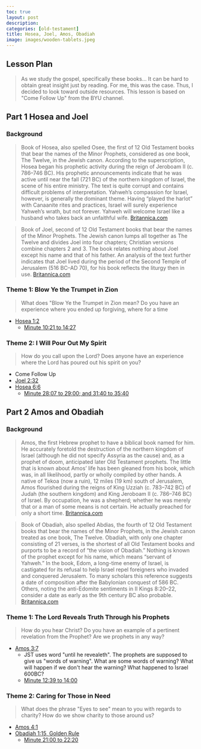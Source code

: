 ```yaml
---
toc: true
layout: post
description: 
categories: [old-testament]
title: Hosea, Joel, Amos, Obadiah
image: images/wooden-tablets.jpeg
---
```



## Lesson Plan
> As we study the gospel, specifically these books... It can be hard to obtain great insight just by reading.   For me, this was the case.  Thus, I decided to look toward outside resources.  This lesson is based on "Come Follow Up" from the BYU channel.
## Part 1 Hosea and Joel

### Background

> Book of Hosea, also spelled Osee, the first of 12 Old Testament books that bear the names of the Minor Prophets, considered as one book, The Twelve, in the Jewish canon. According to the superscription, Hosea began his prophetic activity during the reign of Jeroboam II (c. 786–746 BC). His prophetic announcements indicate that he was active until near the fall (721 BC) of the northern kingdom of Israel, the scene of his entire ministry. The text is quite corrupt and contains difficult problems of interpretation. Yahweh’s compassion for Israel, however, is generally the dominant theme. Having “played the harlot” with Canaanite rites and practices, Israel will surely experience Yahweh’s wrath, but not forever. Yahweh will welcome Israel like a husband who takes back an unfaithful wife. [Britannica.com](https://www.britannica.com/)

> Book of Joel, second of 12 Old Testament books that bear the names of the Minor Prophets. The Jewish canon lumps all together as The Twelve and divides Joel into four chapters; Christian versions combine chapters 2 and 3.  The book relates nothing about Joel except his name and that of his father. An analysis of the text further indicates that Joel lived during the period of the Second Temple of Jerusalem (516 BC–AD 70), for his book reflects the liturgy then in use.  [Britannica.com](https://www.britannica.com/)

### Theme 1: Blow Ye the Trumpet in Zion
> What does "Blow Ye the Trumpet in Zion mean?  Do you have an experience where you ended up forgiving, where for a time
- [Hosea 1:2](https://www.churchofjesuschrist.org/study/scriptures/ot/hosea/1?lang=eng&id=p2#p1)
    - [Minute 10:21 to 14:27](https://www.byutv.org/b6fa43b2-2adb-4a3c-9bac-6d71b6f2bf8b/come-follow-up-hosea-1%E2%80%936;-10%E2%80%9314;-joel?player-open=true&content-id=b6fa43b2-2adb-4a3c-9bac-6d71b6f2bf8b)

### Theme 2: I Will Pour Out My Spirit
> How do you call upon the Lord?  Does anyone have an experience where the Lord has poured out his spirit on you?  
- Come Follow Up
- [Joel 2:32](https://www.churchofjesuschrist.org/study/scriptures/ot/joel/2?lang=eng&id=p32#p31)
- [Hosea 6:6](https://www.churchofjesuschrist.org/study/scriptures/ot/hosea/6?lang=eng&id=p6#p5)
    - [Minute 28:07 to 29:00; and 31:40 to 35:40](https://www.byutv.org/b6fa43b2-2adb-4a3c-9bac-6d71b6f2bf8b/come-follow-up-hosea-1%E2%80%936;-10%E2%80%9314;-joel?player-open=true&content-id=b6fa43b2-2adb-4a3c-9bac-6d71b6f2bf8b)


## Part 2 Amos and Obadiah

### Background

> Amos, the first Hebrew prophet to have a biblical book named for him. He accurately foretold the destruction of the northern kingdom of Israel (although he did not specify Assyria as the cause) and, as a prophet of doom, anticipated later Old Testament prophets.  The little that is known about Amos’ life has been gleaned from his book, which was, in all likelihood, partly or wholly compiled by other hands. A native of Tekoa (now a ruin), 12 miles (19 km) south of Jerusalem, Amos flourished during the reigns of King Uzziah (c. 783–742 BC) of Judah (the southern kingdom) and King Jeroboam II (c. 786–746 BC) of Israel. By occupation, he was a shepherd; whether he was merely that or a man of some means is not certain. He actually preached for only a short time.  [Britannica.com](https://www.britannica.com/)

> Book of Obadiah, also spelled Abdias, the fourth of 12 Old Testament books that bear the names of the Minor Prophets, in the Jewish canon treated as one book, The Twelve. Obadiah, with only one chapter consisting of 21 verses, is the shortest of all Old Testament books and purports to be a record of “the vision of Obadiah.” Nothing is known of the prophet except for his name, which means “servant of Yahweh.”
In the book, Edom, a long-time enemy of Israel, is castigated for its refusal to help Israel repel foreigners who invaded and conquered Jerusalem. To many scholars this reference suggests a date of composition after the Babylonian conquest of 586 BC. Others, noting the anti-Edomite sentiments in II Kings 8:20–22, consider a date as early as the 9th century BC also probable.  [Britannica.com](https://www.britannica.com/)

### Theme 1: The Lord Reveals Truth Through his Prophets
> How do you hear Christ?  Do you have an example of a pertinent revelation from the Prophet?  Are we prophets in any way?
- [Amos 3:7](https://www.churchofjesuschrist.org/study/scriptures/ot/amos/3?lang=eng&id=p7#p6)
    - JST uses word "until he revealeth".  The prophets are supposed to give us "words of warning".  What are some words of warning?  What will happen if we don't hear the warning?  What happened to Israel 600BC?
    - [Minute 12:39 to 14:00](https://www.byutv.org/16422ac3-6d09-4933-a0bf-4a9adf5fe2a6/come-follow-up-amos;-obadiah?player-open=true&content-id=16422ac3-6d09-4933-a0bf-4a9adf5fe2a6)


### Theme 2: Caring for Those in Need
> What does the phrase "Eyes to see" mean to you with regards to charity?  How do we show charity to those around us?
- [Amos 4:1](https://www.churchofjesuschrist.org/study/scriptures/ot/amos/4?lang=eng&id=p1#p1)
- [Obadiah 1:15, Golden Rule](https://www.churchofjesuschrist.org/study/scriptures/ot/obad/1?lang=eng&id=p14#p15)
    - [Minute 21:00 to 22:20](https://www.byutv.org/16422ac3-6d09-4933-a0bf-4a9adf5fe2a6/come-follow-up-amos;-obadiah?player-open=true&content-id=16422ac3-6d09-4933-a0bf-4a9adf5fe2a6)

